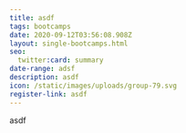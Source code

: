 ```yaml
---
title: asdf
tags: bootcamps
date: 2020-09-12T03:56:08.908Z
layout: single-bootcamps.html
seo:
  twitter:card: summary
date-range: adsf
description: asdf
icon: /static/images/uploads/group-79.svg
register-link: asdf
---
```

asdf